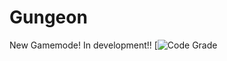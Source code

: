# Gungeon
New Gamemode! In development!!
[![Code Grade](https://www.code-inspector.com/project/26008/status/svg)

